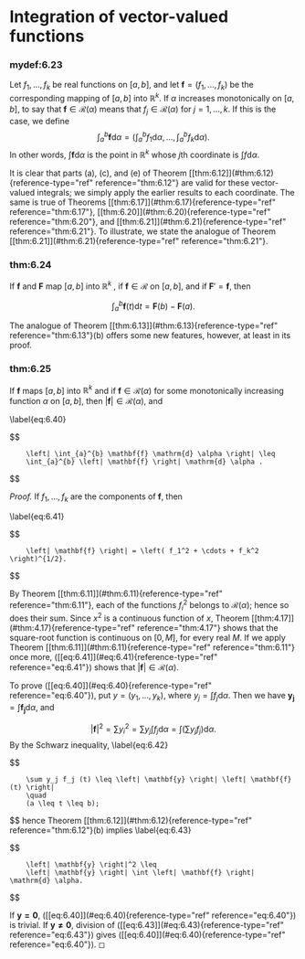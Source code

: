 # Integration of vector-valued functions


### mydef:6.23 
 Let $f_1,\dots,f_k$ be real functions
on $[a, b]$, and let $\mathbf{f} = (f_1,\dots,f_k)$ be the corresponding
mapping of $[a, b]$ into $\mathbb{R}^k$. If $\alpha$ increases monotonically on
$[a, b]$, to say that $\mathbf{f} \in \mathscr{R}(\alpha)$ means that
$f_j \in \mathscr{R}(\alpha)$ for $j = 1, ... , k$. If this is the case,
we define 
$$
\int_{a}^{b} \mathbf{f} \mathrm{d} \alpha = 
        \left( 
            \int_{a}^{b} f_1 \mathrm{d} \alpha
            , \dots,
            \int_{a}^{b} f_k \mathrm{d} \alpha
         \right).
$$
 In other words, $\int \mathbf{f} \mathrm{d} \alpha$ is the
point in $\mathbb{R}^k$ whose $j$th coordinate is $\int f \mathrm{d} \alpha$.

It is clear that parts (a), (c), and (e) of Theorem
\[\[thm:6.12\]](#thm:6.12){reference-type="ref" reference="thm:6.12"} are
valid for these vector-valued integrals; we simply apply the earlier
results to each coordinate. The same is true of Theorems
\[\[thm:6.17\]](#thm:6.17){reference-type="ref" reference="thm:6.17"},
\[\[thm:6.20\]](#thm:6.20){reference-type="ref" reference="thm:6.20"},
and \[\[thm:6.21\]](#thm:6.21){reference-type="ref"
reference="thm:6.21"}. To illustrate, we state the analogue of Theorem
\[\[thm:6.21\]](#thm:6.21){reference-type="ref" reference="thm:6.21"}.



### thm:6.24 
 If $\mathbf{f}$ and $\mathbf{F}$ map
$[a, b]$ into $\mathbb{R}^k$ , if $\mathbf{f} \in \mathscr{R}$ on $[a, b]$, and
if $\mathbf{F}' = \mathbf{f}$, then

$$
\int_{a}^{b} \mathbf{f}(t) \mathrm{d} t = \mathbf{F}(b) - \mathbf{F}(a).
$$



The analogue of Theorem \[\[thm:6.13\]](#thm:6.13){reference-type="ref"
reference="thm:6.13"}(b) offers some new features, however, at least in
its proof.


### thm:6.25 
 If $\mathbf{f}$ maps $[a, b]$ into $\mathbb{R}^k$
and if $\mathbf{f} \in \mathscr{R}(\alpha)$ for some monotonically
increasing function $\alpha$ on $[a, b]$, then
$\left| \mathbf{f} \right| \in \mathscr{R}(\alpha)$, and

\label{eq:6.40}

$$

        \left| \int_{a}^{b} \mathbf{f} \mathrm{d} \alpha \right| \leq
        \int_{a}^{b} \left| \mathbf{f} \right| \mathrm{d} \alpha .
$$




*Proof.* If $f_1,\dots,f_k$ are the components of $\mathbf{f}$, then

\label{eq:6.41}

$$

        \left| \mathbf{f} \right| = \left( f_1^2 + \cdots + f_k^2 \right)^{1/2}.
$$

By Theorem \[\[thm:6.11\]](#thm:6.11){reference-type="ref"
reference="thm:6.11"}, each of the functions $f_i^2$ belongs to
$\mathscr{R}(\alpha)$; hence so does their sum. Since $x^2$ is a
continuous function of $x$, Theorem
\[\[thm:4.17\]](#thm:4.17){reference-type="ref" reference="thm:4.17"}
shows that the square-root function is continuous on $[0, M]$, for every
real $M$. If we apply Theorem
\[\[thm:6.11\]](#thm:6.11){reference-type="ref" reference="thm:6.11"}
once more, (\[\[eq:6.41\]](#eq:6.41){reference-type="ref"
reference="eq:6.41"}) shows that
$\left| \mathbf{f} \right| \in \mathscr{R}(\alpha)$.

To prove (\[\[eq:6.40\]](#eq:6.40){reference-type="ref"
reference="eq:6.40"}), put $y = (y_1, \dots, y_k)$, where
$y_j = \int f_j \mathrm{d} \alpha$. Then we have
$\mathbf{y_j} = \int \mathbf{f_j} \mathrm{d} \alpha$, and

$$
\left| \mathbf{f} \right|^2 = 
        \sum y_i^2 =
        \sum y_j \int f_j \mathrm{d} \alpha = 
        \int \left( \sum y_j f_j \right) \mathrm{d} \alpha .
$$
 By the Schwarz
inequality, 
\label{eq:6.42}

$$

        \sum y_j f_j (t) \leq \left| \mathbf{y} \right| \left| \mathbf{f}(t) \right| 
        \quad 
        (a \leq t \leq b);
$$
 hence Theorem
\[\[thm:6.12\]](#thm:6.12){reference-type="ref" reference="thm:6.12"}(b)
implies 
\label{eq:6.43}

$$

        \left| \mathbf{y} \right|^2 \leq 
        \left| \mathbf{y} \right| \int \left| \mathbf{f} \right| \mathrm{d} \alpha.
$$

If $\mathbf{y = 0}$, (\[\[eq:6.40\]](#eq:6.40){reference-type="ref"
reference="eq:6.40"}) is trivial. If $\mathbf{y \neq 0}$, division of
(\[\[eq:6.43\]](#eq:6.43){reference-type="ref" reference="eq:6.43"})
gives (\[\[eq:6.40\]](#eq:6.40){reference-type="ref"
reference="eq:6.40"}). ◻

